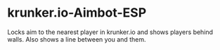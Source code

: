 # krunker.io-Aimbot-ESP
Locks aim to the nearest player in krunker.io and shows players behind walls. Also shows a line between you and them.
